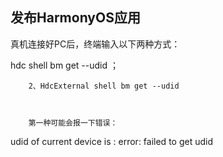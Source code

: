 
## 发布HarmonyOS应用

真机连接好PC后，终端输入以下两种方式：

hdc shell bm get --udid ；

        2、HdcExternal shell bm get --udid



        第一种可能会报一下错误：


udid of current device is :
error: failed to get udid
